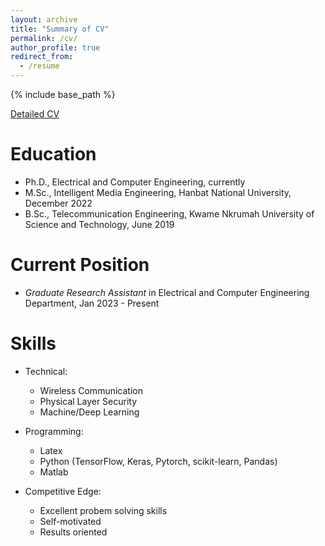 ```yaml
---
layout: archive
title: "Summary of CV"
permalink: /cv/
author_profile: true
redirect_from:
  - /resume
---
```

{% include base_path %}

[Detailed CV](/files/CV.pdf)

Education
======
* Ph.D., Electrical and Computer Engineering, currently 
* M.Sc., Intelligent Media Engineering, Hanbat National University, December 2022 
* B.Sc., Telecommunication Engineering, Kwame Nkrumah University of Science and Technology, June 2019

Current Position
======
* _Graduate Research Assistant_ in Electrical and Computer Engineering Department, Jan 2023 - Present 

Skills
======
* Technical:
  * Wireless Communication
  * Physical Layer Security
  * Machine/Deep Learning
* Programming: 
  * Latex
  * Python (TensorFlow, Keras, Pytorch, scikit-learn, Pandas)
  * Matlab

* Competitive Edge: 
  * Excellent probem solving skills
  * Self-motivated
  * Results oriented

